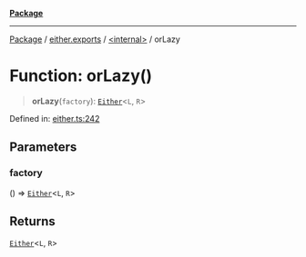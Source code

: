 [**Package**](../../../README.md)

***

[Package](../../../modules.md) / [either.exports](../../README.md) / [\<internal\>](../README.md) / orLazy

# Function: orLazy()

> **orLazy**(`factory`): [`Either`](../../type-aliases/Either.md)\<`L`, `R`\>

Defined in: [either.ts:242](https://github.com/AlexXanderGrib/monads-io/blob/88cc2f22cfbd8717d7e52da6913dd270216344b1/src/either.ts#L242)

## Parameters

### factory

() => [`Either`](../../type-aliases/Either.md)\<`L`, `R`\>

## Returns

[`Either`](../../type-aliases/Either.md)\<`L`, `R`\>
